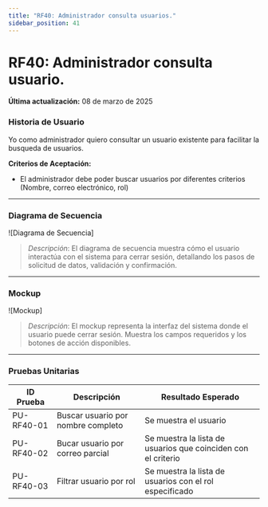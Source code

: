 ```yaml
---
title: "RF40: Administrador consulta usuarios."  
sidebar_position: 41
---
```


# RF40: Administrador consulta usuario.

**Última actualización:** 08 de marzo de 2025

### Historia de Usuario

Yo como administrador quiero consultar un usuario existente para facilitar la busqueda de usuarios.

  **Criterios de Aceptación:**
  - El administrador debe poder buscar usuarios por diferentes criterios (Nombre, correo electrónico, rol)

---

### Diagrama de Secuencia

![Diagrama de Secuencia] 

> *Descripción*: El diagrama de secuencia muestra cómo el usuario interactúa con el sistema para cerrar sesión, detallando los pasos de solicitud de datos, validación y confirmación.

---

### Mockup

![Mockup]

> *Descripción*: El mockup representa la interfaz del sistema donde el usuario puede cerrar sesión. Muestra los campos requeridos y los botones de acción disponibles.

---

### Pruebas Unitarias 
| ID Prueba | Descripción | Resultado Esperado |
|-----------|-------------|--------------------|
|PU-RF40-01|Buscar usuario por nombre completo| Se muestra el usuario|
|PU-RF40-02|Bucar usuario por correo parcial| Se muestra la lista de usuarios que coinciden con el criterio|
|PU-RF40-03|Filtrar usuario por rol| Se muestra la lista de usuarios con el rol especificado|
